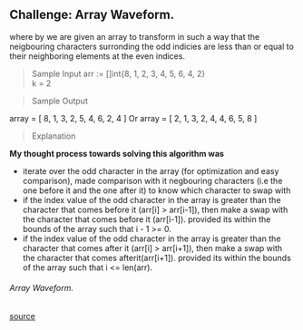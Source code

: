 ## Challenge: Array Waveform.

where by we are given an array to transform in such a way that the neigbouring characters surronding the odd indicies are less than or equal to their neighboring elements at the even indices.

> Sample Input
arr := []int{8, 1, 2, 3, 4, 5, 6, 4, 2} <br />
k = 2

> Sample Output

array = [ 8, 1, 3, 2, 5, 4, 6, 2, 4 ] Or array = [ 2, 1, 3, 2, 4, 4, 6, 5, 8 ]

> Explanation

**My thought process towards solving this algorithm was**
- iterate over the odd character in the array (for optimization and easy comparison), made comparison with it negbouring characters (i.e the one before it and the one after it) to know which character to swap with
- if the index value of the odd character in the array is greater than the character that comes before it (arr[i] > arr[i-1]), then make a swap with the character that comes before it (arr[i-1]). provided its within the bounds of the array such that i - 1 >= 0.
- if the index value of the odd character in the array is greater than the character that comes after it (arr[i] > arr[i+1]), then make a swap with the character that comes afterit(arr[i+1]). provided its within the bounds of the array such that i <= len(arr).


######  Array Waveform.
 [source](https://www.educative.io/courses/data-structures-and-algorithms-go/g7WjBYrp2V6)

